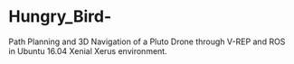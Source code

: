 # Hungry_Bird-
Path Planning and 3D Navigation of a Pluto Drone through V-REP and ROS in Ubuntu 16.04 Xenial Xerus environment.
